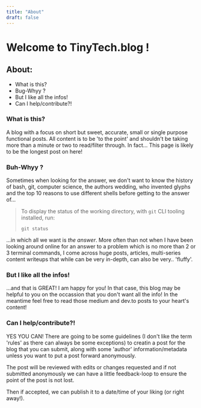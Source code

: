 ```yaml
---
title: "About"
draft: false
---
```


# Welcome to TinyTech.blog !

## About:

- What is this?
- Bug-Whyy ?
- But I like all the infos!
- Can I help/contribute?!

### What is this?

A blog with a focus on short but sweet, accurate, small or single purpose functional posts. All content is to be 'to the point' and shouldn't be taking more than a minute or two to read/filter through. In fact... This page is likely to be the longest post on here!

### Buh-Whyy ?

Sometimes when looking for the answer, we don't want to know the history of bash, git, computer science, the authors wedding, who invented glyphs and the top 10 reasons to use different shells before getting to the answer of...

>
> To display the status of the working directory, with `git` CLI tooling installed, run:
>
> `git status`
>

...in which all we want is _the answer_. More often than not when I have been looking around online for an answer to a problem which is no more than 2 or 3 terminal commands, I come across huge posts, articles, multi-series content writeups that while can be very in-depth, can also be very.. 'fluffy'.

### But I like all the infos!

...and that is GREAT! I am happy for you! In that case, this blog may be helpful to you on the occassion that you don't want all the info! In the meantime feel free to read those medium and dev.to posts to your heart's content!

### Can I help/contribute?!

YES YOU CAN! There are going to be some guidelines (I don't like the term 'rules' as there can always be some exceptions) to creatin a post for the blog that you can submit, along with some 'author' information/metadata unless you want to put a post forward anonymously.

The post will be reviewed with edits or changes requested and if not submitted anonymously we can have a little feedback-loop to ensure the point of the post is not lost.

Then if accepted, we can publish it to a date/time of your liking (or right away!).
